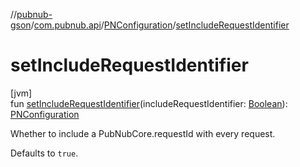 //[pubnub-gson](../../../index.md)/[com.pubnub.api](../index.md)/[PNConfiguration](index.md)/[setIncludeRequestIdentifier](set-include-request-identifier.md)

# setIncludeRequestIdentifier

[jvm]\
fun [setIncludeRequestIdentifier](set-include-request-identifier.md)(includeRequestIdentifier: [Boolean](https://kotlinlang.org/api/latest/jvm/stdlib/kotlin/-boolean/index.html)): [PNConfiguration](index.md)

Whether to include a PubNubCore.requestId with every request.

Defaults to `true`.
